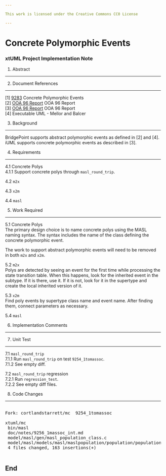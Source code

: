 ```yaml
---

This work is licensed under the Creative Commons CC0 License

---
```


# Concrete Polymorphic Events
### xtUML Project Implementation Note


1. Abstract
-----------

2. Document References
----------------------
[1] [9283](https://support.onefact.net/redmine/issues/9283) Concrete Polymorphic Events  
[2] [OOA 96 Report](http://www.ooatool.com/References.html) OOA 96 Report  
[3] [OOA 96 Report](http://www.ooatool.com/References.html) OOA 96 Report  
[4] Executable UML - Mellor and Balcer  

3. Background
-------------
BridgePoint supports abstract polymorphic events as defined in [2] and [4].
iUML supports concrete polymorphic events as described in [3].

4. Requirements
---------------
4.1 Concrete Polys  
4.1.1 Support concrete polys through `masl_round_trip`.  

4.2 `m2x`  

4.3 `x2m`  

4.4 `masl`  

5. Work Required
----------------
5.1 Concrete Polys  
The primary design choice is to name concrete polys using the MASL naming
syntax.  The syntax includes the name of the class defining the concrete
polymorphic event.

The work to support abstract polymorphic events will need to be removed
in both `m2x` and `x2m`.

5.2 `m2x`  
Polys are detected by seeing an event for the first time while processing
the state transition table.  When this happens, look for the inherited
event in the subtype.  If it is there, use it.  If it is not, look for it
in the supertype and create the local inherited version of it.

5.3 `x2m`  
Find poly events by supertype class name and event name.  After finding
them, connect parameters as necessary.

5.4 `masl`  

6. Implementation Comments
--------------------------

7. Unit Test
------------
7.1 `masl_round_trip`  
7.1.1 Run `masl_round_trip` on test `9254_1tomassoc`.  
7.1.2 See empty diff.

7.2 `masl_round_trip` regression  
7.2.1 Run `regression_test`.  
7.2.2 See empty diff files.

8. Code Changes
---------------
<pre>

Fork: cortlandstarrett/mc  9254_1tomassoc

xtuml/mc
 bin/masl                                                          | Bin 243848 -> 243848 bytes
 doc/notes/9256_1massoc_int.md                                     |  61 +++++++++++++++++++
 model/masl/gen/masl_population_class.c                            |  71 ++++++++++++++++++++++
 model/masl/models/masl/maslpopulation/population/population.xtuml |  31 +++++++++++++++++
 4 files changed, 163 insertions(+)

</pre>

End
---

